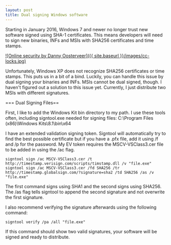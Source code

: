 ```yaml
---
layout: post
title: Dual signing Windows software
---
```

Starting in January 2016, Windows 7 and newer no longer trust new software signed using SHA-1 certificates. This means developers will need to sign new binaries, INFs and MSIs with SHA256 certificates and time stamps.

[![Online security by Danny Oosterveer]({{ site.baseurl }}/images/cc-locks.jpg)](https://www.flickr.com/photos/dannyoosterveer/7913182734)

Unfortunately, Windows XP does not recognize SHA256 certificates or time stamps. This puts us in a bit of a bind. Luckily, you can handle this issue by dual signing your binaries and INFs. MSIs cannot be dual signed, though. I haven't figured out a solution to this issue yet. Currently, I just distribute two MSIs with different signatures.

=== Dual Signing Files==

First, I like to add the Windows Kit bin directory to my path. I use these tools often, including signtool.exe needed for signing files: C:\Program Files (x86)\Windows Kits\8.1\bin\x64

I have an extended validation signing token. Signtool will automatically try to find the best possible certificate but if you have a .pfx file, add it using /f and /p for the password. My EV token requires the MSCV-VSClass3.cer file to be added in using the /ac flag.

    signtool sign /ac MSCV-VSClass3.cer /t http://timestamp.verisign.com/scripts/timstamp.dll /v "file.exe"
    signtool sign /ac MSCV-VSClass3.cer /fd SHA256 /tr http://timestamp.globalsign.com/?signature=sha2 /td SHA256 /as /v "file.exe"

The first command signs using SHA1 and the second signs using SHA256. The /as flag tells signtool to append the second signature and not overwrite the first signature.

I also recommend verifying the signature afterwards using the following command:

    signtool verify /pa /all "file.exe"

If this command should show two valid signatures, your software will be signed and ready to distribute.

